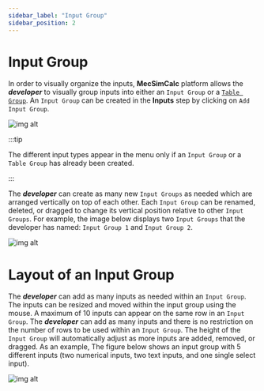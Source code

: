```yaml
---
sidebar_label: "Input Group"
sidebar_position: 2
---
```


# Input Group

In order to visually organize the inputs, **MecSimCalc** platform allows the _**developer**_ to visually group inputs into either an `Input Group` or a [`Table Group`](TableGroup.md). An `Input Group` can be created in the **Inputs** step by clicking on `Add Input Group`.

<div style={{textAlign: 'center'}}>

![img alt](/docs/getting-started/inputgroup1.png)

</div>

:::tip

The different input types appear in the menu only if an `Input Group` or a `Table Group` has already been created.

:::

The _**developer**_ can create as many new `Input Groups` as needed which are arranged vertically on top of each other. Each `Input Group` can be renamed, deleted, or dragged to change its vertical position relative to other `Input Groups`. For example, the image below displays two `Input Groups` that the developer has named: `Input Group 1` and `Input Group 2`.

<div style={{textAlign: 'center'}}>

![img alt](/docs/getting-started/inputgroup2.png)

</div>

# Layout of an Input Group

The _**developer**_ can add as many inputs as needed within an `Input Group`. The inputs can be resized and moved within the input group using the mouse. A maximum of 10 inputs can appear on the same row in an `Input Group`. The _**developer**_ can add as many inputs and there is no restriction on the number of rows to be used within an `Input Group`. The height of the `Input Group` will automatically adjust as more inputs are added, removed, or dragged. As an example, The figure below shows an input group with 5 different inputs (two numerical inputs, two text inputs, and one single select input).

<div style={{textAlign: 'center'}}>

![img alt](/docs/getting-started/inputgroup3.png)

</div>
